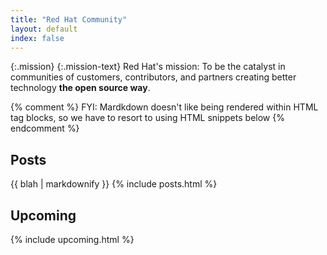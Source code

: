 ```yaml
---
title: "Red Hat Community"
layout: default
index: false
---
```


{:.mission}
{:.mission-text}
Red Hat's mission: To be the catalyst in communities of customers, contributors, and partners creating better technology **the open source way**.

{% comment %}
FYI: Mardkdown doesn't like being rendered within HTML tag blocks, 
so we have to resort to using HTML snippets below
{% endcomment %}

<div class="grid">

<div class="col">
<h2>Posts</h2>
{{ blah | markdownify }}
{% include posts.html %} 
</div>

<div class="col-5_md-4_sm-0">
<h2>Upcoming</h2>
{% include upcoming.html %} 
</div>

</div>
